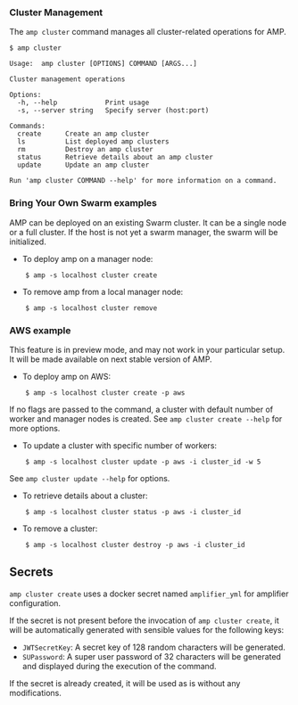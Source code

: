 ### Cluster Management

The `amp cluster` command manages all cluster-related operations for AMP.

```
$ amp cluster

Usage:  amp cluster [OPTIONS] COMMAND [ARGS...]

Cluster management operations

Options:
  -h, --help            Print usage
  -s, --server string   Specify server (host:port)

Commands:
  create      Create an amp cluster
  ls          List deployed amp clusters
  rm          Destroy an amp cluster
  status      Retrieve details about an amp cluster
  update      Update an amp cluster

Run 'amp cluster COMMAND --help' for more information on a command.
```

### Bring Your Own Swarm examples

AMP can be deployed on an existing Swarm cluster. It can be a single node or a full cluster.
If the host is not yet a swarm manager, the swarm will be initialized.

* To deploy amp on a manager node:
```
    $ amp -s localhost cluster create
```

* To remove amp from a local manager node:
```
    $ amp -s localhost cluster remove
```

### AWS example

This feature is in preview mode, and may not work in your particular setup. It will be made available on next stable version of AMP.

* To deploy amp on AWS:
```
    $ amp -s localhost cluster create -p aws
```

If no flags are passed to the command, a cluster with default number of worker and manager nodes is created. See `amp cluster create --help` for more options.

* To update a cluster with specific number of workers:
```
    $ amp -s localhost cluster update -p aws -i cluster_id -w 5
```
See `amp cluster update --help` for options.

* To retrieve details about a cluster:
```
    $ amp -s localhost cluster status -p aws -i cluster_id
```

* To remove a cluster:
```
    $ amp -s localhost cluster destroy -p aws -i cluster_id
```

## Secrets

`amp cluster create` uses a docker secret named `amplifier_yml` for amplifier configuration.

If the secret is not present before the invocation of `amp cluster create`, it will be automatically generated with sensible values for the following keys:
- `JWTSecretKey`: A secret key of 128 random characters will be generated.
- `SUPassword`: A super user password of 32 characters will be generated and displayed during the execution of the command.

If the secret is already created, it will be used as is without any modifications.
